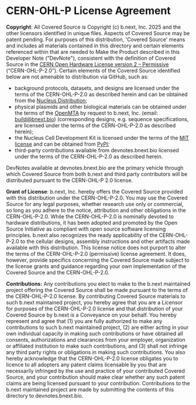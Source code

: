 # CERN-OHL-P License Agreement

**Copyright**: All Covered Source is Copyright (c) b.next, Inc. 2025 and the other licensors identified in unique files. Aspects of Covered Source may be patent pending. For purposes of this distribution, 'Covered Source' means and includes all materials contained in this directory and certain elements referenced within that are needed to Make the Product described in this Developer Note ("DevNote"), consistent with the definition of Covered Source in the [CERN Open Hardware License version 2 – Permissive](https://opensource.org/license/cern-ohl-p) (“CERN-OHL-P-2.0”). Certain elements of the Covered Source identified below are not amenable to distribution via GitHub, such as:

- background protocols, datasets, and designs are licensed under the terms of the CERN-OHL-P-2.0 as described herein and can be obtained from the [Nucleus Distribution](https://nucleus.bnext.bio/); 
- physical plasmids and other biological materials can be obtained under the terms of the [OpenMTA](https://www.openplant.org/openmta) by request to b.next, Inc. (email: build@bnext.bio)  (corresponding designs, e.g. sequence specifications, are licensed under the terms of the CERN-OHL-P-2.0 as described herein);
- the Nucleus Cell Development Kit is licensed under the terms of the [MIT license](https://opensource.org/license/mit) and can be obtained from [PyPI](https://pypi.org/project/nucleus-cdk/);
- third-party contributions available from devnotes.bnext.bio licensed under the terms of the CERN-OHL-P-2.0 as described herein.

DevNotes available at devnotes.bnext.bio are the primary vehicle through which Covered Source from both b.next and third party contributors will be distributed pursuant to the CERN-OHL-P 2.0 license.


**Grant of License**: b.next, Inc. hereby offers the Covered Source provided with this distribution under the CERN-OHL-P-2.0. You may use the Covered Source for any legal purposes, whether research use only or commercial, so long as you adhere to the notice, attribution and other obligations in the CERN-OHL-P-2.0. While the CERN-OHL-P-2.0 is nominally devoted to hardware distributions, it has been adopted and promoted by the Open Source Initiative as compliant with open source software licensing principles. b.next also recognizes the ready applicability of the CERN-OHL-P-2.0 to the cellular designs, assembly instructions and other artifacts made available with this distribution. This license notice does not purport to alter the terms of the CERN-OHL-P-2.0 (permissive) license agreement. It does, however, provide specifics concerning the Covered Source made subject to the license grants and guidance regarding your own implementation of the Covered Source and the CERN-OHL-P-2.0.

**Contributions:** Any contributions you elect to make to the b.next maintained project offering the Covered Source shall be made pursuant to the terms of the CERN-OHL-P-2.0 license. By contributing Covered Source materials to such b.next maintained project, you hereby agree that you are a Licensor for purposes of the CERN-OHL-P-2.0 license and that distribution of your Covered Source by b.next is a Conveyance on your behalf. You hereby represent and agree that (1) you are fully authorized to make any contributions to such b.next maintained project, (2) are either acting in your own individual capacity in making such contributions or have obtained all consents, authorizations and clearances from your employer, organization or affiliated institution to make such contributions, and (3) shall not infringe any third party rights or obligations in making such contributions. You also hereby acknowledge that the CERN-OHL-P-2.0 license obligates you to licence to all adopters any patent claims licensable by you that are necessarily infringed by the use and practice of your contributed Covered Source, and your contribution should make clear whether any such patent claims are being licensed pursuant to your contribution. Contributions to the b.next maintained project are made by submitting the contents of this directory to devnotes.bnext.bio. 